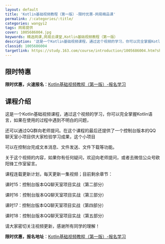 ```yaml
---
layout: default
title: 'Kotlin基础视频教程（第一版）-限时优惠-网易精品课'
permalink: /:categories/:title/
categories: wangyi2
tags: 网易提供
cover: 1005686004.jpg
keywords: 精选网课,网易云课堂,Kotlin基础视频教程（第一版）
description: '这是一个Kotlin基础视频课程，通过这个视频的学习，你可以完全掌握Kotlin语言，如果在使用的过程中遇到不明白的问题'
classid: 1005686004
targetlink: https://study.163.com/course/introduction/1005686004.htm?share=1&shareId=1025206652&utm_campaign=share&utm_medium=iphoneShare&utm_source=&utm_u=1025206652
---
```


## 限时特惠

**限时优惠，火速报名**：[Kotlin基础视频教程（第一版）-报名学习](https://study.163.com/course/introduction/1005686004.htm?share=1&shareId=1025206652&utm_campaign=share&utm_medium=iphoneShare&utm_source=&utm_u=1025206652)

## 课程介绍

这是一个Kotlin基础视频课程，通过这个视频的学习，你可以完全掌握Kotlin语言，如果在使用的过程中遇到不明白的问题，

还可以通过QQ群向老师提问。在这个课程的最后还提供了一个控制台版本的QQ聊天室小项目供大家检验学习成果，这个小项目

可以在控制台完成文本消息、文件发送、文件下载等功能。



关于这个视频的内容，如果你有任何疑问，欢迎向老师提问，或者去微信公众号欧阳锋工作室留言。



课程连载更新计划，每天更新一集视频；目前剩余章节：

课时15：控制台版本QQ聊天室项目实战（第二部分）

课时16：控制台版本QQ聊天室项目实战（第三部分）

课时17：控制台版本QQ聊天室项目实战（第四部分）

课时18：控制台版本QQ聊天室项目实战（第五部分）



请大家密切关注视频更新，感谢所有同学的理解！

**限时优惠，报名地址**：[Kotlin基础视频教程（第一版）-报名学习](https://study.163.com/course/introduction/1005686004.htm?share=1&shareId=1025206652&utm_campaign=share&utm_medium=iphoneShare&utm_source=&utm_u=1025206652)

